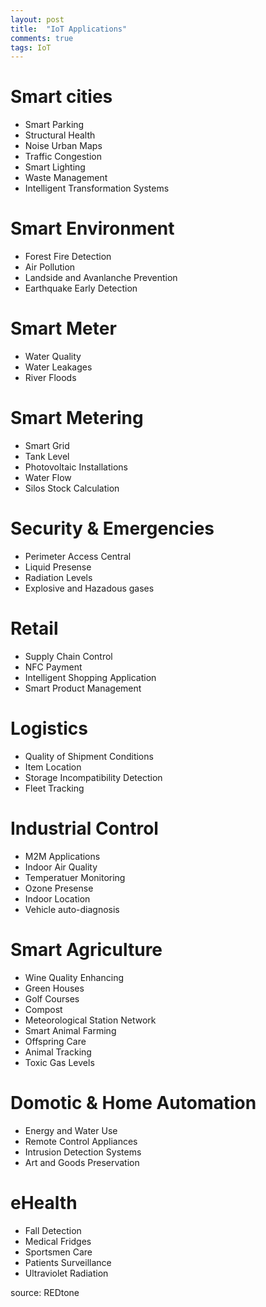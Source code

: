 ```yaml
---
layout: post
title:  "IoT Applications"
comments: true
tags: IoT
---
```


# Smart cities
* Smart Parking
* Structural Health
* Noise Urban Maps
* Traffic Congestion
* Smart Lighting
* Waste Management
* Intelligent Transformation Systems

# Smart Environment
* Forest Fire Detection
* Air Pollution
* Landside and Avanlanche Prevention
* Earthquake Early Detection

# Smart Meter
* Water Quality
* Water Leakages
* River Floods

# Smart Metering
* Smart Grid
* Tank Level
* Photovoltaic Installations
* Water Flow
* Silos Stock Calculation

# Security & Emergencies
* Perimeter Access Central
* Liquid Presense
* Radiation Levels
* Explosive and Hazadous gases

# Retail
* Supply Chain Control
* NFC Payment
* Intelligent Shopping Application
* Smart Product Management

# Logistics
* Quality of Shipment Conditions
* Item Location
* Storage Incompatibility Detection
* Fleet Tracking

# Industrial Control
* M2M Applications
* Indoor Air Quality
* Temperatuer Monitoring
* Ozone Presense
* Indoor Location
* Vehicle auto-diagnosis

# Smart Agriculture
* Wine Quality Enhancing
* Green Houses
* Golf Courses
* Compost
* Meteorological Station Network
* Smart Animal Farming
* Offspring Care
* Animal Tracking
* Toxic Gas Levels

# Domotic & Home Automation
* Energy and Water Use
* Remote Control Appliances
* Intrusion Detection Systems
* Art and Goods Preservation

# eHealth
* Fall Detection
* Medical Fridges
* Sportsmen Care
* Patients Surveillance
* Ultraviolet Radiation

source: REDtone
